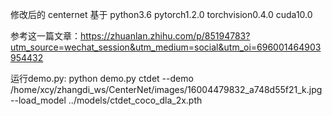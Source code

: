 修改后的 centernet 基于 python3.6 pytorch1.2.0 torchvision0.4.0 cuda10.0

参考这一篇文章：https://zhuanlan.zhihu.com/p/85194783?utm_source=wechat_session&utm_medium=social&utm_oi=696001464903954432

运行demo.py: python demo.py ctdet --demo /home/xcy/zhangdi_ws/CenterNet/images/16004479832_a748d55f21_k.jpg --load_model ../models/ctdet_coco_dla_2x.pth

